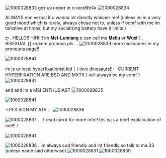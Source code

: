 ![1000028833](https://github.com/user-attachments/assets/d62acd79-197c-4d90-ab41-32b787b4edda)
 gσт υя нєαят ιη α нєα∂ℓσ¢к ![1000028834](https://github.com/user-attachments/assets/6734479a-fa87-4eca-a761-fe5d16b55c81)

ALWAYS non verbal if u wanna int directly whisper me! (unless im in a very good mood which is rarely, always chose not to, unless if oomf with me im talkative at times, but my socializing battery have it limits.)

ღ . HELLO!! HIHII!! im 𝐌𝐞𝐢-𝐋𝐮𝐦𝐢𝐚𝐧𝐠 u can call me 𝐌𝐞𝐢𝐥𝐮 or 𝐖𝐮𝐱𝐢!! . BISEXUAL [] xe/xem pronoun pls . . ![1000028839](https://github.com/user-attachments/assets/b6f43022-0bc0-4b06-81f0-0475b7c69d17)
 more nicknames in my pronouns page!! 

![1000028841](https://github.com/user-attachments/assets/bb0cd509-9ddd-4326-91f5-ba27c0b5d0c2)

im js ur local hyperfixationist kid ┆ i love dinosaurs!! ︴CURRENT HYPERFIXATION ARE BSD AND MXTX ꒰ will always be my comf ꒱ ![1000028832](https://github.com/user-attachments/assets/84750022-61f9-4d37-937f-cb2fbb140ef2)

and and im a MSI ENTHUSIAST ![1000028835](https://github.com/user-attachments/assets/366e04a2-15b9-4bec-a5bc-7f771672f7fe)

![1000028841](https://github.com/user-attachments/assets/c985b3d8-1e71-4cd8-b02c-9812b59b6849)

✧PLS SIGN MY ATA . . ![1000028836](https://github.com/user-attachments/assets/79e38977-f305-479e-b28b-e19bedeb5e38)

![1000028837](https://github.com/user-attachments/assets/ea66c12a-05ec-4be7-bb56-ea2d835e1835)
 . . ꒰ read carrd for more info!! ths is js a brief explaination of me!!! ꒱

![1000028841](https://github.com/user-attachments/assets/0cc010ac-7309-47a8-bb83-abb7c714c733)

 
![1000028838](https://github.com/user-attachments/assets/8ed03692-7980-495f-b4aa-f523b238a28c)
. im always cud friendly and int friendly so talk to me:33 (unless name said otherwise) ![1000028831](https://github.com/user-attachments/assets/d8de8fbe-566f-4cd6-a5ab-b53d4a6f61bc)
![1000028830](https://github.com/user-attachments/assets/bd179f20-892b-4cee-8ba3-02f1f67d7ee9)
